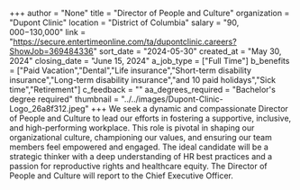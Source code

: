 +++
author = "None"
title = "Director of People and Culture"
organization = "Dupont Clinic"
location = "District of Columbia"
salary = "$90,000-$130,000"
link = "https://secure.entertimeonline.com/ta/dupontclinic.careers?ShowJob=369484336"
sort_date = "2024-05-30"
created_at = "May 30, 2024"
closing_date = "June 15, 2024"
a_job_type = ["Full Time"]
b_benefits = ["Paid Vacation","Dental","Life insurance","Short-term disability insurance","Long-term disability insurance","and 10 paid holidays","Sick time","Retirement"]
c_feedback = ""
aa_degrees_required = "Bachelor's degree required"
thumbnail = "../../images/Dupont-Clinic-Logo_26a8f312.jpeg"
+++
We seek a dynamic and compassionate Director of People and Culture to lead our efforts in fostering a supportive, inclusive, and high-performing workplace. This role is pivotal in shaping our organizational culture, championing our values, and ensuring our team members feel empowered and engaged. The ideal candidate will be a strategic thinker with a deep understanding of HR best practices and a passion for reproductive rights and healthcare equity.  The Director of People and Culture will report to the Chief Executive Officer.